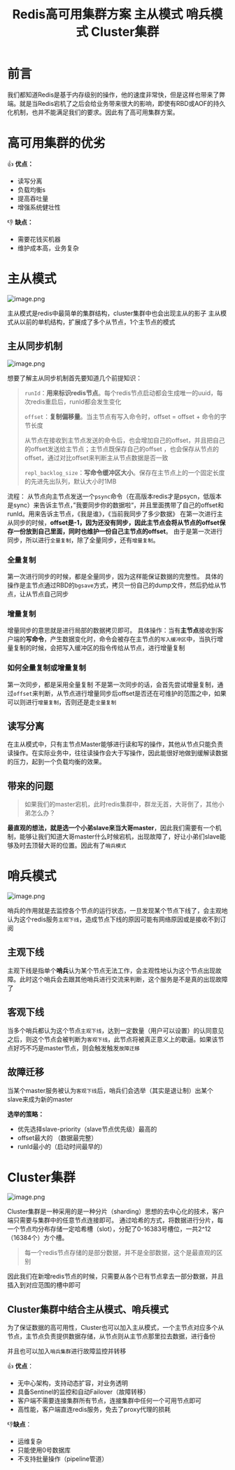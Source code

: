 ﻿---
title: Redis高可用集群方案 主从模式 哨兵模式 Cluster集群
categories:
  - 缓存中间件
tags:
  - Redis
  - 缓存中间件
cover: >-
  https://hmf-typora-images.oss-cn-guangzhou.aliyuncs.com/images/202307091752364.png
abbrlink: 3767
updated: 2023-07-19 10:54:43
---



# 前言
我们都知道Redis是基于内存级别的操作，他的速度非常快，但是这样也带来了弊端。就是当Redis宕机了之后会给业务带来很大的影响，即使有RBD或AOF的持久化机制，也并不能满足我们的要求。因此有了高可用集群方案。

# 高可用集群的优劣
👍 **优点：**
- 读写分离
- 负载均衡s
- 提高吞吐量
- 增强系统健壮性

👎 **缺点：**
- 需要花钱买机器
- 维护成本高，业务复杂

# 主从模式
![image.png](https://p6-juejin.byteimg.com/tos-cn-i-k3u1fbpfcp/57500d341cee4467a2acee67f808176b~tplv-k3u1fbpfcp-watermark.image?)

主从模式是redis中最简单的集群结构，cluster集群中也会出现主从的影子
主从模式从以前的单机结构，扩展成了多个从节点，1个主节点的模式


## 主从同步机制


![image.png](https://p3-juejin.byteimg.com/tos-cn-i-k3u1fbpfcp/d243e47d237942c78d99937f66182df0~tplv-k3u1fbpfcp-watermark.image?)

想要了解主从同步机制首先要知道几个前提知识：

> `runId`：**用来标识redis节点**。每个redis节点启动都会生成唯一的uuid，每次redis重启后，runId都会发生变化
> 
> `offset`：**复制偏移量**。当主节点有写入命令时，offset = offset + 命令的字节长度
> 
> 从节点在接收到主节点发送的命令后，也会增加自己的offset，并且把自己的offset发送给主节点；主节点既保存自己的offset ，也会保存从节点的offset，通过对比offset来判断主从节点数据是否一致
>
> `repl_backlog_size`：**写命令缓冲区大小**。保存在主节点上的一个固定长度的先进先出队列，默认大小时1MB

流程：
从节点向主节点发送一个`psync`命令（在高版本redis才是psycn，低版本是sync）来告诉主节点，”我要同步你的数据啦“，并且里面携带了自己的offset和runId。用来告诉主节点，《我是谁》，《当前我同步了多少数据》
在第一次进行主从同步的时候，**offset是-1，因为还没有同步，因此主节点会将从节点的offset保存一份放到自己里面，同时也维护一份自己主节点的offset**。
由于是第一次进行同步，所以进行`全量复制`，除了全量同步，还有`增量复制`。

### 全量复制
第一次进行同步的时候，都是全量同步，因为这样能保证数据的完整性。
具体的操作是主节点通过RBD的`bgsave`方式，拷贝一份自己的dump文件，然后扔给从节点，让从节点自己同步
### 增量复制
增量同步的意思就是进行局部的数据拷贝即可。
具体操作：当有**主节点**接收到客户端的**写命令**，产生数据变化时，命令会被存在主节点的`写入缓冲区`中，当执行增量复制的时候，会把写入缓冲区的指令传给从节点，进行增量复制

### 如何全量复制或增量复制
第一次同步，都是采用全量复制
不是第一次同步的话，会首先尝试增量复制，通过`offset`来判断，从节点进行增量同步后offset是否还在可维护的范围之中，如果可以则进行`增量复制`，否则还是走`全量复制`

## 读写分离
在主从模式中，只有主节点Master能够进行读和写的操作，其他从节点只能负责读操作。在实际业务中，往往读操作会大于写操作，因此能很好地做到缓解读数据的压力，起到一个负载均衡的效果。

## 带来的问题

> 如果我们的master宕机，此时redis集群中，群龙无首，大哥倒了，其他小弟怎么办？

**最直观的想法，就是选一个小弟slave来当大哥master**，因此我们需要有一个机制，能够让我们知道大哥master什么时候宕机，出现故障了，好让小弟们slave能够及时去顶替大哥的位置。因此有了`哨兵模式`

# 哨兵模式

![image.png](https://p1-juejin.byteimg.com/tos-cn-i-k3u1fbpfcp/306515b30fdc4b85a974f2d13e3e624b~tplv-k3u1fbpfcp-watermark.image?)

哨兵的作用就是去监控各个节点的运行状态，一旦发现某个节点下线了，会主观地认为这个redis服务`主观下线`，造成节点下线的原因可能有网络原因或是接收不到订阅

## 主观下线

主观下线是指单个**哨兵**认为某个节点无法工作，会主观性地认为这个节点出现故障。此时这个哨兵会去跟其他哨兵进行交流来判断，这个服务是不是真的出现故障了

## 客观下线

当多个哨兵都认为这个节点`主观下线`，达到一定数量（用户可以设置）的认同意见之后，则这个节点会被判断为`客观下线`，此节点将被真正意义上的歇逼。如果该节点好巧不巧是master节点，则会触发触发`故障迁移`

## 故障迁移

当某个master服务被认为`客观下线`后，哨兵们会选举（其实是退让制）出某个slave来成为新的master

**选举的策略：**
- 优先选择slave-priority（slave节点优先级）最高的
- offset最大的 （数据最完整）
- runId最小的（启动时间最早的）

# Cluster集群

![image.png](https://p3-juejin.byteimg.com/tos-cn-i-k3u1fbpfcp/10960a71c3c34a2ba5727f83ab5f1f1b~tplv-k3u1fbpfcp-watermark.image?)

Cluster集群是一种采用的是一种分片（sharding）思想的去中心化的技术，客户端只需要与集群中的任意节点连接即可。
通过哈希的方式，将数据进行分片，每一个节点均分布存储一定哈希槽（slot），分配了0-16383号槽位，一共2^12（16384个）方个槽。
> 每一个redis节点存储的是部分数据，并不是全部数据，这个是最直观的区别

因此我们在新增redis节点的时候，只需要从各个已有节点拿去一部分数据，并且插入到对应范围的槽中即可

## Cluster集群中结合主从模式、哨兵模式

为了保证数据的高可用性，Cluster也可以加入主从模式，一个主节点对应多个从节点，主节点负责提供数据存储，从节点则从主节点那里拉去数据，进行备份

并且也可以加入`哨兵集群`进行故障监控并转移

👍 **优点**：

- 无中心架构，支持动态扩容，对业务透明
- 具备Sentinel的监控和自动Failover（故障转移）
- 客户端不需要连接集群所有节点，连接集群中任何一个可用节点即可
- 高性能，客户端直连redis服务，免去了proxy代理的损耗

👎**缺点**：

- 运维复杂
- 只能使用0号数据库
- 不支持批量操作（pipeline管道）
